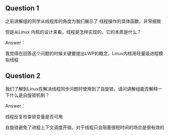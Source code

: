 ## Question 1

之前讲解组的同学从线程库的角度为我们展示了 线程操作的具体函数，非常细致

但是从Linux 内核的设计来看，线程是怎样实现的，它的本质是什么？

Answer：

我觉得在回答这个问题的时候关键要提出LWP的概念，Linux内核用轻量级进程模拟线程



## Question 2

我们了解到Linux在解决线程同步问题时使用到了自旋锁，请问讲解组能否解释一下什么是自旋锁机制？

Answer：

线程反复检查锁变量是否可用

自旋锁避免了进程上下文调度开销，对于线程只会阻塞很短时间的场合是很有效的









